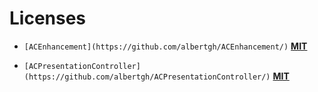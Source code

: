 # Licenses


- `[ACEnhancement](https://github.com/albertgh/ACEnhancement/)` [**MIT**](https://github.com/albertgh/ACEnhancement/blob/main/LICENSE)


- `[ACPresentationController](https://github.com/albertgh/ACPresentationController/)` [**MIT**](https://github.com/albertgh/ACPresentationController/blob/main/LICENSE)
